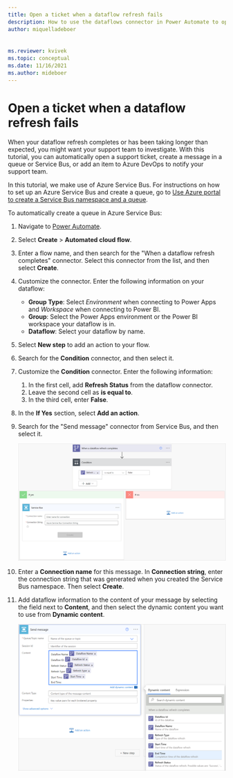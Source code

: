 ```yaml
---
title: Open a ticket when a dataflow refresh fails
description: How to use the dataflows connector in Power Automate to open a ticket when a dataflow refresh fails
author: miquelladeboer


ms.reviewer: kvivek
ms.topic: conceptual
ms.date: 11/16/2021
ms.author: mideboer
---
```


# Open a ticket when a dataflow refresh fails

When your dataflow refresh completes or has been taking longer than expected, you might want your support team to investigate. With this tutorial, you can automatically open a support ticket, create a message in a queue or Service Bus, or add an item to Azure DevOps to notify your support team.

In this tutorial, we make use of Azure Service Bus. For instructions on how to set up an Azure Service Bus and create a queue, go to [Use Azure portal to create a Service Bus namespace and a queue](/azure/service-bus-messaging/service-bus-quickstart-portal).

To automatically create a queue in Azure Service Bus:

1. Navigate to [Power Automate](https://flow.microsoft.com).
2. Select **Create** > **Automated cloud flow**.
3. Enter a flow name, and then search for the "When a dataflow refresh completes" connector. Select this connector from the list, and then select **Create**.
4. Customize the connector. Enter the following information on your dataflow:

   * **Group Type**: Select *Environment* when connecting to Power Apps and *Workspace* when connecting to Power BI.
   * **Group**: Select the Power Apps environment or the Power BI workspace your dataflow is in.
   * **Dataflow**: Select your dataflow by name.

5. Select **New step** to add an action to your flow.
6. Search for the **Condition** connector, and then select it.
7. Customize the **Condition** connector. Enter the following information:

   1. In the first cell, add **Refresh Status** from the dataflow connector.
   2. Leave the second cell as **is equal to**.
   3. In the third cell, enter **False**.

8. In the **If Yes** section, select **Add an action**.
9. Search for the "Send message" connector from Service Bus, and then select it.

   [![Image of the full flow diagram with the Service Bus send message connector opened.](media/servicebuscondition.PNG)](media/servicebuscondition.PNG#lightbox)

10. Enter a **Connection name** for this message. In **Connection string**, enter the connection string that was generated when you created the Service Bus namespace. Then select **Create**.
11. Add dataflow information to the content of your message by selecting the field next to **Content**, and then select the dynamic content you want to use from **Dynamic content**.

    [![Image of the Send message connector with the Content field filled in with content from the dyanamic content dialog box.](media/ifyesservice.PNG)](media/ifyesservice.PNG#lightbox)
